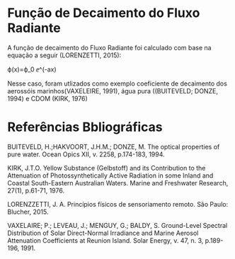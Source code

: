 # Função de Decaimento do Fluxo Radiante

A função de decaimento do Fluxo Radiante foi calculado com base na equação a seguir (LORENZETTI, 2015):

ϕ(x)=ϕ_0 ⅇ^(-ax)

Nesse caso, foram utlizados como exemplo coeficiente de decaimento dos aerossóis marinhos(VAXELEIRE, 1991), água pura ((BUITEVELD; DONZE, 1994) e CDOM (KIRK, 1976)


# Referências Bbliográficas
BUITEVELD, H.;HAKVOORT, J.H.M.; DONZE, M. The optical properties of pure water. Ocean Opics XII, v. 2258, p.174-183, 1994.

KIRK, J.T.O. Yellow Substance (Gelbstoff) and its Contribution to the Attenuation of Photossynthetically Active Radiation in some Inland and Coastal South-Eastern Australian Waters. Marine and Freshwater Research, 27(1), p.61-71, 1976.

LORENZZETTI, J. A. Princípios físicos de sensoriamento remoto. São Paulo: Blucher, 2015.

VAXELAIRE; P.; LEVEAU, J.; MENGUY, G.; BALDY, S. Ground-Level Spectral Distribution of Solar Direct-Normal Irradiance and Marine Aerosol Attenuation Coefficients at Reunion Island. Solar Energy, v. 47, n. 3, p.189-196, 1991.
